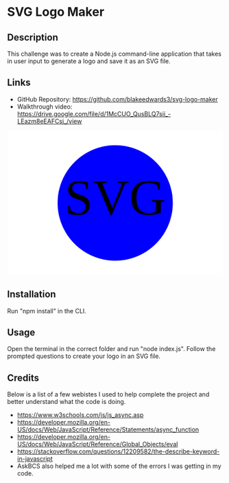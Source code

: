 # SVG Logo Maker

## Description

This challenge was to create a Node.js command-line application that takes in user input to generate a logo and save it as an SVG file.

## Links

- GitHub Repository: https://github.com/blakeedwards3/svg-logo-maker
- Walkthrough video: https://drive.google.com/file/d/1McCUO_QusBLQ7sii_-LEazm8eEAFCsj_/view

![Alt text](logo.svg)

## Installation

Run "npm install" in the CLI.

## Usage

Open the terminal in the correct folder and run "node index.js". Follow the prompted questions to create your logo in an SVG file.

## Credits

Below is a list of a few webistes I used to help complete the project and better understand what the code is doing.
- https://www.w3schools.com/js/js_async.asp
- https://developer.mozilla.org/en-US/docs/Web/JavaScript/Reference/Statements/async_function
- https://developer.mozilla.org/en-US/docs/Web/JavaScript/Reference/Global_Objects/eval
- https://stackoverflow.com/questions/12209582/the-describe-keyword-in-javascript
- AskBCS also helped me a lot with some of the errors I was getting in my code.
